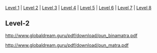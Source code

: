 [Level 1](https://amardeep0.github.io/learnPunjabi/Level-1_Punjabi%20Alphabets/) | [Level 2](https://amardeep0.github.io/learnPunjabi/Level-2_Matra/) | [Level 3](https://amardeep0.github.io/learnPunjabi/Level-3_Matra/) | [Level 4](https://amardeep0.github.io/learnPunjabi/Level-4_Intermediate/) | [Level 5](https://amardeep0.github.io/learnPunjabi/Level-5_intermediate/) | [Level 6](https://amardeep0.github.io/learnPunjabi/Level-6_Advanced/) | [Level 7](https://amardeep0.github.io/learnPunjabi/Level-7_Advanced/) | [Level 8](https://amardeep0.github.io/learnPunjabi/Level-8_WorldLanguageCompetencyTesting/)

## Level-2

http://www.globaldream.guru/pdf/download/pun_binamatra.pdf

http://www.globaldream.guru/pdf/download/pun_matra.pdf



